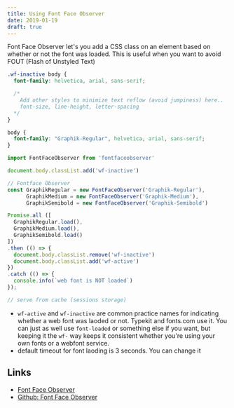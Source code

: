 ```yaml
---
title: Using Font Face Observer
date: 2019-01-19
draft: true
---
```


Font Face Observer let's you add a CSS class on an element based on whether or not the font was loaded. This is useful when you want to avoid FOUT (Flash of Unstyled Text)

```css
.wf-inactive body {
  font-family: helvetica, arial, sans-serif;

  /* 
    Add other styles to minimize text reflow (avoid jumpiness) here..
    font-size, line-height, letter-spacing
  */
}

body {
  font-family: "Graphik-Regular", helvetica, arial, sans-serif;
}

```

```js
import FontFaceObserver from 'fontfaceobserver'

document.body.classList.add('wf-inactive')

// Fontface Observer
const GraphikRegular = new FontFaceObserver('Graphik-Regular'),
      GraphikMedium = new FontFaceObserver('Graphik-Medium'),
      GraphikSemibold = new FontFaceObserver('Graphik-Semibold')

Promise.all ([
  GraphikRegular.load(),
  GraphikMedium.load(),
  GraphikSemibold.load()
])
.then (() => {
  document.body.classList.remove('wf-inactive')
  document.body.classList.add('wf-active')
})
.catch (() => {
  console.info(`web font is NOT loaded`)
});
```

```js
// serve from cache (sessions storage)
```

- `wf-active` and `wf-inactive` are common practice names for indicating whether a web font was laoded or not. Typekit and fonts.com use it. You can just as well use `font-loaded` or something else if you want, but keeping it the `wf-` way keeps it consistent whether you're using your own fonts or a webfont service.
- default timeout for font laoding is 3 seconds. You can change it

Links
---

- [Font Face Observer](https://fontfaceobserver.com/)
- [Github: Font Face Observer](https://github.com/bramstein/fontfaceobserver)